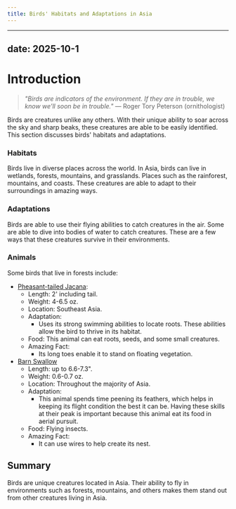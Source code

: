 ```yaml
---
title: Birds' Habitats and Adaptations in Asia
---
```

---
date: 2025-10-1
---
# Introduction

>_"Birds are indicators of the environment. If they are in trouble, we know we’ll soon be in trouble."_ 
>— Roger Tory Peterson (ornithologist)

Birds are creatures unlike any others. With their unique ability to soar across the sky and sharp beaks, these creatures are able to be easily identified. This section discusses birds' habitats and adaptations.
### Habitats

Birds live in diverse places across the world. In Asia, birds can live in wetlands, forests, mountains, and grasslands. Places such as the rainforest, mountains, and coasts. These creatures are able to adapt to their surroundings in amazing ways.
### Adaptations

Birds are able to use their flying abilities to catch creatures in the air. Some are able to dive into bodies of water to catch creatures. These are a few ways that these creatures survive in their environments.
### Animals

Some birds that live in forests include:  
- [Pheasant-tailed Jacana](https://tse2.mm.bing.net/th/id/OIP.ehcqZEH-qPS0P2pudmiIAQHaE8?rs=1&pid=ImgDetMain&o=7&rm=3):
	- Length: 2' including tail.
	- Weight: 4-6.5 oz.
	- Location: Southeast Asia.
	- Adaptation:
		- Uses its strong swimming abilities to locate roots. These abilities allow the bird to thrive in its habitat.
	- Food: This animal can eat roots, seeds, and some small creatures.
	- Amazing Fact: 
		- Its long toes enable it to stand on floating vegetation.
- [Barn Swallow](https://tse3.mm.bing.net/th/id/OIP.vJmTXrIHPnRpRc7Pqp0VrgAAAA?rs=1&pid=ImgDetMain&o=7&rm=3)
	- Length: up to 6.6-7.3".
	- Weight: 0.6-0.7 oz.
	- Location: Throughout the majority of Asia.
	- Adaptation:
		- This animal spends time peening its feathers, which helps in keeping its flight condition the best it can be. Having these skills at their peak is important because this animal eat its food in aerial pursuit.
	- Food: Flying insects.
	- Amazing Fact: 
		- It can use wires to help create its nest.
## Summary

Birds are unique creatures located in Asia. Their ability to fly in environments such as forests, mountains, and others makes them stand out from other creatures living in Asia.